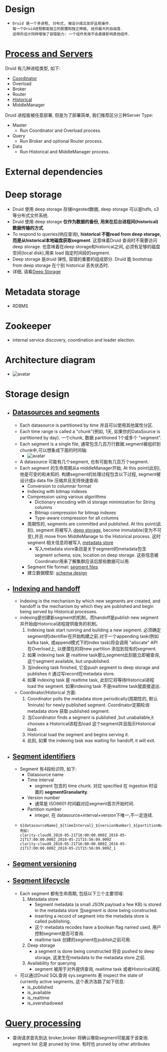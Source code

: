 # Design
 - ```text
   Druid 是一个多进程, 分布式, 被设计成云友好且易操作.
   每一个Druid进程都能独立的配置和独立伸缩, 给你最大的自由度.
   这样的设计同样增强了容错能力: 一个组件失效不会直接影响其他组件.
   ```
# [Process and Servers](https://druid.apache.org/docs/latest/design/architecture.html#processes-and-servers)

Druid 有几种进程类型, 如下:
 - [Coordinator](./05-coordinator.md)
 - Overload
 - Broker
 - Router
 - [Historical](./06-historical.md)
 - MiddleManager 
 
Druid 进程能被任意部署, 但是为了部署简单, 我们推荐区分三种Server Type: 
 - Master
    - Run Coordinator and Overload process.
 - Query
    - Run Broker and optional Router process.
 - Data
    - Run Historical and MiddleManager process.

# External dependencies

# Deep storage
 - Druid 使用 deep storage 存储ingested数据, deep storage 可以是hdfs, s3 等分布式文件系统.
 - Druid 使用 deep storage **仅作为数据的备份, 用来在后台进程间(historical)数据传输的方式**.
 - To respond to queries(响应查询), **historical 不能read from deep storage,而是从historical本地磁盘获取segment**. 这意味着Druid 查询时不需要访问 deep storage. 也意味着在deep storage和historical之间, 必须有足够的磁盘空间(local disk),用来 load 指定时间段的segment.
 - Deep storage 是druid 弹性, 容错的重要的组成部分. Druid 能 bootstrap from deep storage 在个别 historical 丢失状态时.
 - 详细, 请看[Deep Storage](https://druid.apache.org/docs/latest/dependencies/deep-storage.html)
# Metadata storage
 - RDBMS
# Zookeeper
 - internal service discovery, coordination and leader election.
# Architecture diagram
 - ![avatar](./imges/architecture-diagram.png)
# Storage design
 - ## [Datasources and segments](https://druid.apache.org/docs/latest/design/architecture.html#datasources-and-segments)
    - Each datasource is partitioned by time 并且可以使用其他属性分区.
    - Each time range is called a "chunk"(例如, 1天, 如果你的DataSource is partitioned by day). 一个chunk, 数据 partitioned 1个或多个 "segment".
    - Each segment is a single file, 通常包含几百万行数据.segment被组织到chunk中,可以想象成下面的时间轴: 
        - ![avatar](./imges/segment.png)
    - A datasource 可能有几个segment, 也有可能有几百万个segment.
    - Each segment 的生命周期从a middleManager开始, At this point(此刻), 他是可变的和未知的. 构建segment的处理过程包含以下过程, segment被设计成a data file 压缩并且支持快速查询.
        - Conversion to columnar format
        - Indexing with bitmap indexes
        - Compression using various algorithms
            - Dictionary encoding with id storage minimization for String columns
            - Bitmap compression for bitmap indexes
            - Type-aware compression for all columns
        - 周期性的, segments are committed and published. At this point(此刻), segment 将被写入 [deep storage](https://druid.apache.org/docs/latest/design/architecture.html#metadata-storage), become immutable(变为不可变),并且 move from MiddleManage to the Historical process. 这时 segment 相关信息将被写入 [metadata store](https://druid.apache.org/docs/latest/design/architecture.html#metadata-storage)
            - 写入metadata store条目是关于segment的metadata包含 segment schema, size, location on deep storage. 这些信息被Coordinator用来了解集群应该后那些数据可以用.
        - Segment file format: [segment files](https://druid.apache.org/docs/latest/design/segments.html)
        - 建立数据模型: [schema design](https://druid.apache.org/docs/latest/design/segments.html)
 - ## [Indexing and handoff](https://druid.apache.org/docs/latest/design/architecture.html#indexing-and-handoff)
    - Indexing is the mechanism by which new segments are created, and handoff is the mechanism by which they are published and begin being served by Historical processes.
    - indexing是创建新segment的机制，而handoff是publish new segment 并开始由Historical进程提供服务的机制。
        1. Indexing task start running and building a new segment. 必须确定segment的identifier在开始构建之前.对于一个appending task(例如kafka task, 或append模式下的index task)将会调用 "allocate" API在Overload上, 以便潜在的将new partition 添加到现有的segment.
        2. 如果 indexing task 是 realtime task那么segment此刻能立即被查询, 这个segment available, but unpublished.
        3. 当indexing task finished, 它会push segment to deep storage and publishes it 通过写record在metadata store.
        4. 如果 indexing task 是 realtime task, 此刻它将等待Historical进程 load the segment. 如果indexing task 不是realtime task就直接退出. 
    - Coordinator/Historical 方面:
        1. Coordinator polls the metadata store periodically(周期性的, 默认1minute) for newly published segment. Coordinator定期轮询 metadata store 获取 published segment.
        2. 当Coordinator finds a segment is published ,but unabailable,it chooses a Historical进程去load 这个segment并且指示Historical load.
        3. Historical load the segment and begins serving it.
        4. 此刻, 如果 the indexing task was waiting for handoff, it will exit. 
 - ## [Segment identifiers](https://druid.apache.org/docs/latest/design/architecture.html#segment-identifiers)
    - Segment 有4段标识符, 如下:
        - Datasource name
        - Time interval
            - segment 包含的 time chunk. 对应 specified 在 ingestion 时设置的 **segmentGranularity**.  
        - Version number
            - 通常是 ISO8601 时间戳对应segment首次开始时间.
        - Partition number
            - integer, 在 datasource+interval+version下唯一,不一定连续.
    - ```text
      ${datasourceName}_${timeInterval}_${versionNumber}_${partitionNumber}
      例如:
      clarity-cloud0_2018-05-21T16:00:00.000Z_2018-05-21T17:00:00.000Z_2018-05-21T15:56:09.909Z    
      clarity-cloud0_2018-05-21T16:00:00.000Z_2018-05-21T17:00:00.000Z_2018-05-21T15:56:09.909Z_1
      ```
 - ## [Segment versioning](https://druid.apache.org/docs/latest/design/architecture.html#segment-versioning)
 - ## [Segment lifecycle](https://druid.apache.org/docs/latest/design/architecture.html#segment-lifecycle)
    - Each segment 都有生命周期, 包括以下三个主要领域:
        1. Metadata store
            - Segment metadata (a small JSON payload a few KB) is stored in the metadata store 当segment is done being constructed.
            - inserting a record of  segment into the metadata store is called publishing.
            - 这个 metadata recodes have a boolean flag named used, 用户控制segment是否可查询.
            - realtime task 创建的segment在publish之前可用.
        2. Deep storage
            - a segment is done being constructed 将会 pushed to deep storage, 这发生在metadata to the metadata store 之前. 
        3. Availability for querying
            - segment 被用于对外提供查询, realtime task 或者Historical进程.
    - 可以通过Druid SQL查询 sys.segments 表 inspect the state of currently active segments, 这个表济洛路了如下信息:
        - is_published
        - is_available
        - is_realtime
        - is_overshadowed
# [Query processing](https://druid.apache.org/docs/latest/design/architecture.html#query-processing)
 - 查询请求首先到达 broker,broker 将确认哪些segment可能属于该查询. segment list 总是 pruned by time. 
 有时也 pruned by other attributes 